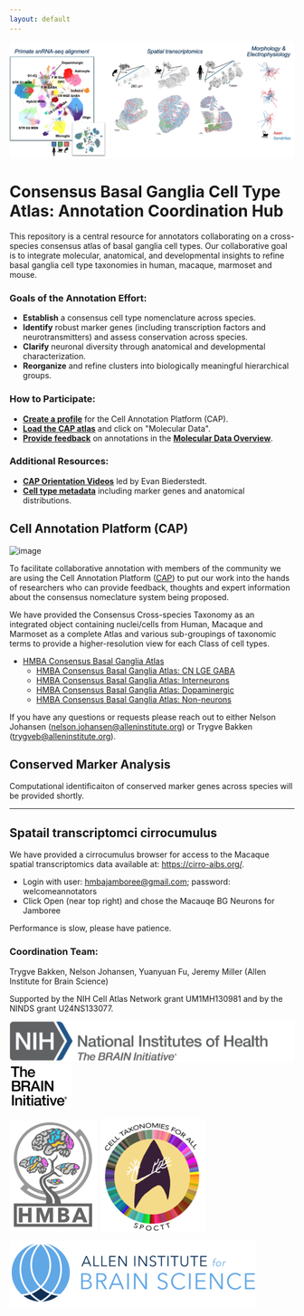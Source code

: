 ```yaml
---
layout: default
---
```


![Taxonomy](assets/images/overview_HMBA.png)

# Consensus Basal Ganglia Cell Type Atlas: Annotation Coordination Hub

This repository is a central resource for annotators collaborating on a cross-species consensus atlas of basal ganglia cell types. Our collaborative goal is to integrate molecular, anatomical, and developmental insights to refine basal ganglia cell type taxonomies in human, macaque, marmoset and mouse. 

### Goals of the Annotation Effort:
- **Establish** a consensus cell type nomenclature across species.
- **Identify** robust marker genes (including transcription factors and neurotransmitters) and assess conservation across species.
- **Clarify** neuronal diversity through anatomical and developmental characterization.
- **Reorganize** and refine clusters into biologically meaningful hierarchical groups.

### How to Participate:
- [**Create a profile**](https://celltype.info/docs/creating-a-profile) for the Cell Annotation Platform (CAP).
- [**Load the CAP atlas**](https://celltype.info/project/637) and click on "Molecular Data".
- [**Provide feedback**](https://celltype.info/docs/providing-feedback-on-annotations) on annotations in the [**Molecular Data Overview**](https://celltype.info/docs/molecular-data-page-overview).

### Additional Resources:
- **[CAP Orientation Videos](https://www.youtube.com/playlist?list=PLKRocgU6P8sIXJKtoyhBtOm38sMH1Z7gq)** led by Evan Biederstedt.
- **[Cell type metadata](https://docs.google.com/spreadsheets/d/1Pj1tI77L_GdCqj-liaCUFvvwlEDBkyj-QMRhVe9jFf0/edit?usp=sharing)** including marker genes and anatomical distributions.

## Cell Annotation Platform (CAP)

![image](https://github.com/user-attachments/assets/10a6ade5-99c4-4fa4-b850-0e76ba879ee8)

To facilitate collaborative annotation with members of the community we are using the Cell Annotation Platform ([CAP](https://celltype.info/)) to put our work into the hands of researchers who can provide feedback, thoughts and expert information about the consensus nomeclature system being proposed. 

We have provided the Consensus Cross-species Taxonomy as an integrated object containing nuclei/cells from Human, Macaque and Marmoset as a complete Atlas and various sub-groupings of taxonomic terms to provide a higher-resolution view for each Class of cell types.

* [HMBA Consensus Basal Ganglia Atlas](https://celltype.info/project/637/dataset/1542)
   * [HMBA Consensus Basal Ganglia Atlas: CN LGE GABA](https://celltype.info/project/637/dataset/1541)
   * [HMBA Consensus Basal Ganglia Atlas: Interneurons](https://celltype.info/project/637/dataset/1539)
   * [HMBA Consensus Basal Ganglia Atlas: Dopaminergic](https://celltype.info/project/637/dataset/1538)
   * [HMBA Consensus Basal Ganglia Atlas: Non-neurons](https://celltype.info/project/637/dataset/1540)

If you have any questions or requests please reach out to either Nelson Johansen (nelson.johansen@alleninstitute.org) or Trygve Bakken (trygveb@alleninstitute.org).

## Conserved Marker Analysis

Computational identificaiton of conserved marker genes across species will be provided shortly.

---

## Spatail transcriptomci cirrocumulus

We have provided a cirrocumulus browser for access to the Macaque spatial transcriptomics data available at: https://cirro-aibs.org/.

* Login with user: hmbajamboree@gmail.com; password: welcomeannotators
* Click Open (near top right) and chose the Macauqe BG Neurons for Jamboree

Performance is slow, please have patience.

### Coordination Team:
Trygve Bakken, Nelson Johansen, Yuanyuan Fu, Jeremy Miller (Allen Institute for Brain Science)

Supported by the NIH Cell Atlas Network grant UM1MH130981 and by the NINDS grant U24NS133077. 

![NIH_Brain](./assets/images/NIH_BRAIN.png) ![Brain](./assets/images/BRAIN.png)

![HMBA](./assets/images/HMBA.png) ![SPOCTT](./assets/images/SPOCTT.png)

![AIBS](./assets/images/AIBS.png)
